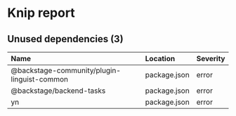 # Knip report

## Unused dependencies (3)

| Name                                        | Location     | Severity |
| :------------------------------------------ | :----------- | :------- |
| @backstage-community/plugin-linguist-common | package.json | error    |
| @backstage/backend-tasks                    | package.json | error    |
| yn                                          | package.json | error    |

